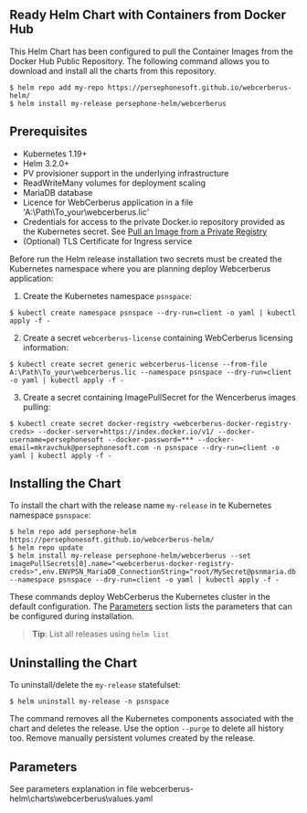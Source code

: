 <!--- app-name: WebCerberus application -->

## Ready Helm Chart with Containers from Docker Hub

This Helm Chart has been configured to pull the Container Images from the Docker Hub Public Repository.
The following command allows you to download and install all the charts from this repository.

```console
$ helm repo add my-repo https://persephonesoft.github.io/webcerberus-helm/
$ helm install my-release persephone-helm/webcerberus
```

## Prerequisites

- Kubernetes 1.19+
- Helm 3.2.0+
- PV provisioner support in the underlying infrastructure
- ReadWriteMany volumes for deployment scaling
- MariaDB database
- Licence for WebCerberus application in a file 'A:\Path\To_your\webcerberus.lic'
- Credentials for access to the private Docker.io repository provided as the Kubernetes secret. See [Pull an Image from a Private Registry](https://kubernetes.io/docs/tasks/configure-pod-container/pull-image-private-registry/#create-a-pod-that-uses-your-secret)
- (Optional) TLS Certificate for Ingress service

Before run the Helm release installation two secrets must be created the Kubernetes namespace where you are planning deploy Webcerberus application:

 1. Create the Kubernetes namespace `psnspace`:
 ```console
$ kubectl create namespace psnspace --dry-run=client -o yaml | kubectl apply -f -
```

 2. Create a secret `webcerberus-license` containing WebCerberus licensing information:
 ```console
$ kubectl create secret generic webcerberus-license --from-file A:\Path\To_your\webcerberus.lic --namespace psnspace --dry-run=client -o yaml | kubectl apply -f -
```

 3. Create a secret <webcerberus-docker-registry-creds> containing ImagePullSecret for the Wencerberus images pulling:
 ```console
$ kubectl create secret docker-registry <webcerberus-docker-registry-creds> --docker-server=https://index.docker.io/v1/ --docker-username=persephonesoft --docker-password=*** --docker-email=mkravchuk@persephonesoft.com -n psnspace --dry-run=client -o yaml | kubectl apply -f -
```

## Installing the Chart

 To install the chart with the release name `my-release` in te Kubernetes namespace `psnspace`:

```console
$ helm repo add persephone-helm https://persephonesoft.github.io/webcerberus-helm/
$ helm repo update
$ helm install my-release persephone-helm/webcerberus --set imagePullSecrets[0].name="<webcerberus-docker-registry-creds>",env.ENVPSN_MariaDB_ConnectionString="root/MySecret@psnmaria.db:3306/persephone" --namespace psnspace --dry-run=client -o yaml | kubectl apply -f -
```

These commands deploy WebCerberus the Kubernetes cluster in the default configuration. The [Parameters](#parameters) section lists the parameters that can be configured during installation.

> **Tip**: List all releases using `helm list`

## Uninstalling the Chart

To uninstall/delete the `my-release` statefulset:

```console
$ helm uninstall my-release -n psnspace
```

The command removes all the Kubernetes components associated with the chart and deletes the release. Use the option `--purge` to delete all history too. Remove manually persistent volumes created by the release.

## Parameters

See parameters explanation in file webcerberus-helm\charts\webcerberus\values.yaml

